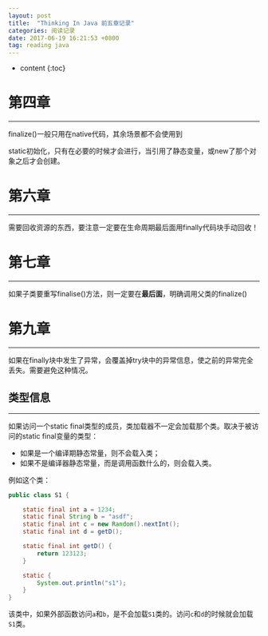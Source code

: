 ```yaml
---
layout: post
title:  "Thinking In Java 前五章记录"
categories: 阅读记录
date: 2017-06-19 16:21:53 +0800
tag: reading java
---
```


* content
{:toc}

# 第四章
----------------------
finalize()一般只用在native代码，其余场景都不会使用到

static初始化，只有在必要的时候才会进行，当引用了静态变量，或new了那个对象之后才会创建。

# 第六章
----------------------
需要回收资源的东西，要注意一定要在生命周期最后面用finally代码块手动回收！

# 第七章
----------------------
如果子类要重写finalise()方法，则一定要在**最后面**，明确调用父类的finalize()

# 第九章
----------------------
如果在finally块中发生了异常，会覆盖掉try块中的异常信息，使之前的异常完全丢失。需要避免这种情况。

## 类型信息
----------------------
如果访问一个static final类型的成员，类加载器不一定会加载那个类。取决于被访问的static final变量的类型：
- 如果是一个编译期静态常量，则不会载入类；
- 如果不是编译器静态常量，而是调用函数什么的，则会载入类。

例如这个类：
```java
public class S1 {

    static final int a = 1234;
    static final String b = "asdf";
    static final int c = new Random().nextInt();
    static final int d = getD();

    static final int getD() {
        return 123123;
    }

    static {
        System.out.println("s1");
    }
}
```
该类中，如果外部函数访问`a`和`b`，是不会加载`S1`类的。访问`c`和`d`的时候就会加载`S1`类。

